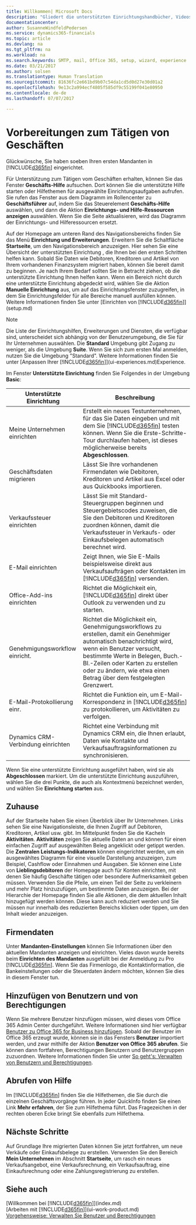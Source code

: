 ```yaml
---
title: Willkommen| Microsoft Docs
description: "Gliedert die unterstützten Einrichtungshandbücher, Videos, Hilfethemen, Seiten und Fenster, die sie verwenden, um Dynamics 365 for Financials zu nutzen."
documentationcenter: 
author: SusanneWindfeldPedersen
ms.service: dynamics365-financials
ms.topic: article
ms.devlang: na
ms.tgt_pltfrm: na
ms.workload: na
ms.search.keywords: SMTP, mail, Office 365, setup, wizard, experience
ms.date: 03/21/2017
ms.author: solsen
ms.translationtype: Human Translation
ms.sourcegitcommit: 81636fc2e661bd9b07c54da1cd5d0d27e30d01a2
ms.openlocfilehash: 9e13c2a994ecf4805f585df9c55199f041e80950
ms.contentlocale: de-de
ms.lasthandoff: 07/07/2017

---
```

# <a name="getting-ready-for-doing-business"></a>Vorbereitungen zum Tätigen von Geschäften
Glückwünsche, Sie haben soeben Ihren ersten Mandanten in [!INCLUDE[d365fin](includes/d365fin_md.md)]  eingerichtet.

Für Unterstützung zum Tätigen vom Geschäften erhalten, können Sie das Fenster **Geschäfts-Hilfe** aufsuchen. Dort können Sie die unterstützte Hilfe starten oder Hilfethemen für ausgewählte Einrichtungsaufgaben aufrufen. Sie rufen das Fenster aus dem Diagramm im Rollencenter zu **Geschäftsführer** auf, indem Sie das Steuerelement **Geschäfts-Hilfe** auswählen, und dann die Aktion **Einrichtungs- und Hilfe-Ressourcen anzeigen** auswählen. Wenn Sie die Seite aktualisieren, wird das Diagramm der Einrichtungs- und Hilferessourcen ersetzt.

Auf der Homepage am unteren Rand des Navigationsbereichs finden Sie das Menü **Einrichtung und Erweiterungen**. Erweitern Sie die Schaltfläche **Startseite**, um den Navigationsbereich anzuzeigen. Hier sehen Sie eine Übersicht der unterstützten Einrichtung , die Ihnen bei den ersten Schritten helfen kann. Sobald Sie Daten wie Debitoren, Kreditoren und Artikel von Ihrem vorhandenen Finanzsystem migriert haben, können Sie bereit damit zu beginnen. Je nach Ihrem Bedarf sollten Sie in Betracht ziehen, ob die unterstützte Einrichtung Ihnen helfen kann. Wenn ein Bereich nicht durch eine unterstützte Einrichtung abgedeckt wird, wählen Sie die Aktion **Manuelle Einrichtung** aus, um auf das Einrichtungsfenster zuzugreifen, in dem Sie Einrichtungsfelder für alle Bereiche manuell ausfüllen können. Weitere Informationen finden Sie unter [Einrichten von [!INCLUDE[d365fin](includes/d365fin_md.md)]](setup.md)

> [!NOTE]  
>   Die Liste der Einrichtungshilfen, Erweiterungen und Diensten, die verfügbar sind, unterscheidet sich abhängig von der Benutzerumgebung, die Sie für Ihr Unternehmen auswählen. Die **Standard** Umgebung gibt Zugang zu weniger, als die Umgebung **Suite**. Wenn Sie sich zum ersten Mal anmelden, nutzen Sie die Umgebung "Standard". Weitere Informationen finden Sie unter [Anpassen Ihrer [!INCLUDE[d365fin](includes/d365fin_md.md)]](ui-experiences.md)Experience.

Im Fenster **Unterstützte Einrichtung** finden Sie Folgendes in der Umgebung **Basic**:

| Unterstützte Einrichtung | Beschreibung |
| --- | --- |
| Meine Unternehmen einrichten |Erstellt ein neues Testunternehmen, für das Sie Daten eingeben und mit dem Sie [!INCLUDE[d365fin](includes/d365fin_md.md)] testen können. Wenn Sie die Erste-Schritte-Tour durchlaufen haben, ist dieses möglicherweise bereits **Abgeschlossen**. |
| Geschäftsdaten migrieren |Lässt Sie Ihre vorhandenen Firmendaten wie Debitoren, Kreditoren und Artikel aus Excel oder aus Quickbooks importieren. |
| Verkaufssteuer einrichten |Lässt Sie mit Standard-Steuergruppen beginnen und Steuergebietscodes zuweisen, die Sie den Debitoren und Kreditoren zuordnen können, damit die Verkaufssteuer in Verkaufs- oder Einkaufsbelegen automatisch berechnet wird. |
| E-Mail einrichten |Zeigt Ihnen, wie Sie E-Mails beispielsweise direkt aus Verkaufsaufträgen oder Kontakten im [!INCLUDE[d365fin](includes/d365fin_md.md)] versenden. |
| Office-Add-ins einrichten |Richtet die Möglichkeit ein, [!INCLUDE[d365fin](includes/d365fin_md.md)] direkt über Outlook zu verwenden und zu starten. |
| Genehmigungsworkflow einricht. |Richtet die Möglichkeit ein, Genehmigungsworkflows zu erstellen, damit ein Genehmiger automatisch benachrichtigt wird, wenn ein Benutzer versucht, bestimmte Werte in Belegen, Buch.-Bl.-Zeilen oder Karten zu erstellen oder zu ändern, wie etwa einen Betrag über dem festgelegten Grenzwert. |
| E-Mail-Protokollierung einr. |Richtet die Funktion ein, um E-Mail-Korrespondenz in [!INCLUDE[d365fin](includes/d365fin_md.md)] zu protokollieren, um Aktivitäten zu verfolgen. |
| Dynamics CRM-Verbindung einrichten |Richtet eine Verbindung mit Dynamics CRM ein, die Ihnen erlaubt, Daten wie Kontakte und Verkaufsauftragsinformationen zu synchronisieren. |

Wenn Sie eine unterstützte Einrichtung ausgeführt haben, wird sie als **Abgeschlossen** markiert. Um die unterstützte Einrichtung auszuführen, wählen Sie die drei Punkte, die auch als Kontextmenü bezeichnet werden, und wählen Sie **Einrichtung starten** aus.

## <a name="home"></a>Zuhause
Auf der Startseite haben Sie einen Überblick über Ihr Unternehmen. Links sehen Sie eine Navigationsleiste, die Ihnen Zugriff auf Debitoren, Kreditoren, Artikel usw. gibt. Im Mittelpunkt finden Sie die Kacheln **Aktivitäten**. **Aktivitäten** zeigen Sie aktuelle Daten an und können für einen einfachen Zugriff auf ausgewählten Beleg angeklickt oder getippt werden. Die **Zentralen Leistungs-Indikatoren** können eingerichtet werden, um ein ausgewähltes Diagramm für eine visuelle Darstellung anzuzeigen, zum Beispiel, Cashflow oder Einnahmen und Ausgaben. Sie können eine Liste von **Lieblingsdebitoren** der Homepage auch für Konten einrichten, mit denen Sie häufig Geschäfte tätigen oder besondere Aufmerksamkeit geben müssen.
Verwenden Sie die Pfeile, um einen Teil der Seite zu verkleinern und mehr Platz hinzuzufügen, um bestimmte Daten anzuzeigen. Bei der Hierarchie der Homepage finden Sie alle Aktionen, die dem aktuellen Inhalt hinzugefügt werden können. Diese kann auch reduziert werden und Sie müssen nur innerhalb des reduzierten Bereichs klicken oder tippen, um den Inhalt wieder anzuzeigen.

## <a name="company-information"></a>Firmendaten
Unter **Mandanten-Einstellungen** können Sie Informationen über den aktuellen Mandanten anzeigen und einrichten. Vieles davon wurde bereits beim **Einrichten des Mandanten** ausgefüllt bei der Anmeldung zu Pro [!INCLUDE[d365fin](includes/d365fin_md.md)]. Wenn Sie das Firmenlogo, die Kontaktinformation, die Bankeinstellungen oder die Steuerdaten ändern möchten, können Sie dies in diesem Fenster tun.    

## <a name="adding-users-and-permissions"></a>Hinzufügen von Benutzern und von Berechtigungen
Wenn Sie mehrere Benutzer hinzufügen müssen, wird dieses vom Office 365 Admin Center durchgeführt. Weitere Informationen sind hier verfügbar [Benutzer zu Office 365 for Business hinzufügen](https://support.office.com/en-us/article/Add-users-to-Office-365-for-business-435ccec3-09dd-4587-9ebd-2f3cad6bc2bc). Sobald der Benutzer im Office 365 erzeugt wurde, können sie in das Fensters **Benutzer** importiert werden, und zwar mithilfe der Aktion **Benutzer von Office 365 abrufen**. Sie können dann fortfahren, Berechtigungen Benutzern und Benutzergruppen zuzuordnen. Weitere Informationen finden Sie unter [So geht's: Verwalten von Benutzern und Berechtigungen](ui-how-users-permissions.md).  

## <a name="getting-help"></a>Abrufen von Hilfe
Im [!INCLUDE[d365fin](includes/d365fin_md.md)] finden Sie die Hilfethemen, die Sie durch die einzelnen Geschäftsvorgänge führen. In jeder QuickInfo finden Sie einen Link **Mehr erfahren**, der Sie zum Hilfethema führt. Das Fragezeichen in der rechten oberen Ecke bringt Sie ebenfalls zum Hilfethema.
## <a name="next-steps"></a>Nächste Schritte
Auf Grundlage Ihre migrierten Daten können Sie jetzt fortfahren, um neue Verkäufe oder Einkaufsbelege zu erstellen. Verwenden Sie den Bereich **Mein Unternehmen** im Abschnitt **Startseite**, um rasch ein neues Verkaufsangebot, eine Verkaufsrechnung, ein Verkaufsauftrag, eine Einkaufsrechnung oder eine Zahlungsregistrierung zu erstellen.

## <a name="see-also"></a>Siehe auch
[Willkommen bei [!INCLUDE[d365fin](includes/d365fin_md.md)]](index.md)  
[Arbeiten mit [!INCLUDE[d365fin](includes/d365fin_md.md)]](ui-work-product.md)  
[Vorgehensweise: Verwalten Sie Benutzer und Berechtigungen](ui-how-users-permissions.md)

